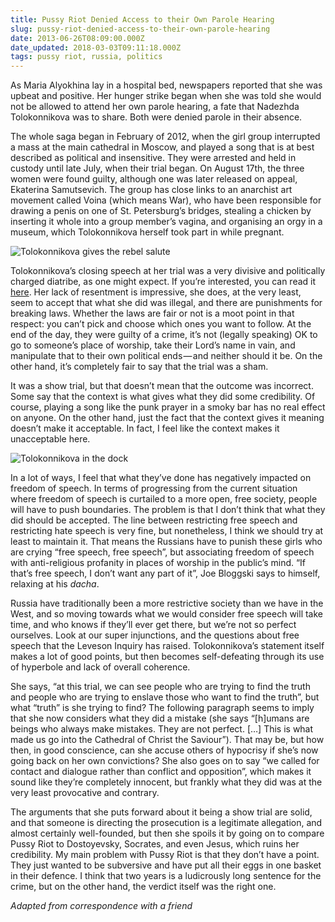 ```yaml
---
title: Pussy Riot Denied Access to their Own Parole Hearing
slug: pussy-riot-denied-access-to-their-own-parole-hearing
date: 2013-06-26T08:09:00.000Z
date_updated: 2018-03-03T09:11:18.000Z
tags: pussy riot, russia, politics
---
```


As Maria Alyokhina lay in a hospital bed, newspapers reported that she was upbeat and positive. Her hunger strike began when she was told she would not be allowed to attend her own parole hearing, a fate that Nadezhda Tolokonnikova was to share. Both were denied parole in their absence.

The whole saga began in February of 2012, when the girl group interrupted a mass at the main cathedral in Moscow, and played a song that is at best described as political and insensitive. They were arrested and held in custody until late July, when their trial began. On August 17th, the three women were found guilty, although one was later released on appeal, Ekaterina Samutsevich. The group has close links to an anarchist art movement called Voina (which means War), who have been responsible for drawing a penis on one of St. Petersburg’s bridges, stealing a chicken by inserting it whole into a group member’s vagina, and organising an orgy in a museum, which Tolokonnikova herself took part in while pregnant.

![Tolokonnikova gives the rebel salute](https://cdn-images-1.medium.com/max/800/0*HYhguwyg8W9RwAnz.jpg)

Tolokonnikova’s closing speech at her trial was a very divisive and politically charged diatribe, as one might expect. If you’re interested, you can read it [here](http://eng-pussy-riot.livejournal.com/4602.html). Her lack of resentment is impressive, she does, at the very least, seem to accept that what she did was illegal, and there are punishments for breaking laws. Whether the laws are fair or not is a moot point in that respect: you can’t pick and choose which ones you want to follow. At the end of the day, they were guilty of a crime, it’s not (legally speaking) OK to go to someone’s place of worship, take their Lord’s name in vain, and manipulate that to their own political ends — and neither should it be. On the other hand, it’s completely fair to say that the trial was a sham.

It was a show trial, but that doesn’t mean that the outcome was incorrect. Some say that the context is what gives what they did some credibility. Of course, playing a song like the punk prayer in a smoky bar has no real effect on anyone. On the other hand, just the fact that the context gives it meaning doesn’t make it acceptable. In fact, I feel like the context makes it unacceptable here.

![Tolokonnikova in the dock](https://cdn-images-1.medium.com/max/800/0*eMmn9dDKx2tk7jbn.jpg)

In a lot of ways, I feel that what they’ve done has negatively impacted on freedom of speech. In terms of progressing from the current situation where freedom of speech is curtailed to a more open, free society, people will have to push boundaries. The problem is that I don’t think that what they did should be accepted. The line between restricting free speech and restricting hate speech is very fine, but nonetheless, I think we should try at least to maintain it. That means the Russians have to punish these girls who are crying “free speech, free speech”, but associating freedom of speech with anti-religious profanity in places of worship in the public’s mind. “If that’s free speech, I don’t want any part of it”, Joe Bloggski says to himself, relaxing at his _dacha_.

Russia have traditionally been a more restrictive society than we have in the West, and so moving towards what we would consider free speech will take time, and who knows if they’ll ever get there, but we’re not so perfect ourselves. Look at our super injunctions, and the questions about free speech that the Leveson Inquiry has raised. Tolokonnikova’s statement itself makes a lot of good points, but then becomes self-defeating through its use of hyperbole and lack of overall coherence.

She says, “at this trial, we can see people who are trying to find the truth and people who are trying to enslave those who want to find the truth”, but what “truth” is she trying to find? The following paragraph seems to imply that she now considers what they did a mistake (she says “[h]umans are beings who always make mistakes. They are not perfect. […] This is what made us go into the Cathedral of Christ the Saviour”). That may be, but how then, in good conscience, can she accuse others of hypocrisy if she’s now going back on her own convictions? She also goes on to say “we called for contact and dialogue rather than conflict and opposition”, which makes it sound like they’re completely innocent, but frankly what they did was at the very least provocative and contrary.

The arguments that she puts forward about it being a show trial are solid, and that someone is directing the prosecution is a legitimate allegation, and almost certainly well-founded, but then she spoils it by going on to compare Pussy Riot to Dostoyevsky, Socrates, and even Jesus, which ruins her credibility. My main problem with Pussy Riot is that they don’t have a point. They just wanted to be subversive and have put all their eggs in one basket in their defence. I think that two years is a ludicrously long sentence for the crime, but on the other hand, the verdict itself was the right one.

_Adapted from correspondence with a friend_
